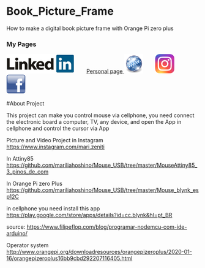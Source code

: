 # Book_Picture_Frame
How to make a digital book picture frame with Orange Pi zero plus

### My Pages 

<a href="https://www.linkedin.com/in/mariliahoshino/"><img src="https://github.com/mariliahoshino/mariliahoshino/blob/master/profile/logo_linkedin.png?raw=true" height="50" widht="400"></a> &nbsp;&nbsp;&nbsp;&nbsp;&nbsp;&nbsp; 
<a href="https://mariliahoshino.wixsite.com/cvitae/"> Personal page <img src ="https://github.com/mariliahoshino/mariliahoshino/blob/master/profile/logo_site.png?raw=true" height="50" widht="400"></a> &nbsp;&nbsp;&nbsp;&nbsp;&nbsp;&nbsp; 
<a href="https://www.instagram.com/mari.zeniti/"><img src = "https://github.com/mariliahoshino/mariliahoshino/blob/master/profile/logo_instagram.png?raw=true"  height="50" widht="400"></a> &nbsp;&nbsp;&nbsp;&nbsp;&nbsp;&nbsp; 
<a href="https://www.facebook.com/mari.zeniti"><img src="https://github.com/mariliahoshino/mariliahoshino/blob/master/profile/logo_facebook.png?raw=true"   height="50" widht="400"></a>


#About Project

This project can make you control mouse via cellphone, you need connect the electronic board a computer, TV, any device, and open the App in cellphone and control the cursor via App

Picture and Video Project in Instagram
https://www.instagram.com/mari.zeniti

In Attiny85
https://github.com/mariliahoshino/Mouse_USB/tree/master/MouseAttiny85_3_pinos_de_com

In Orange Pi zero Plus
https://github.com/mariliahoshino/Mouse_USB/tree/master/Mouse_blynk_esp12C

in cellphone you need install this app
https://play.google.com/store/apps/details?id=cc.blynk&hl=pt_BR


source:
https://www.filipeflop.com/blog/programar-nodemcu-com-ide-arduino/

Operator system
http://www.orangepi.org/downloadresources/orangepizeroplus/2020-01-16/orangepizeroplus16bb9cbd292207116405.html
